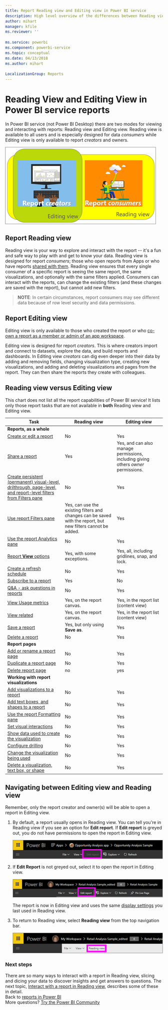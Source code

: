 ```yaml
---
title: Report Reading view and Editing view in Power BI service
description: High level overview of the differences between Reading view and Editing view for Power BI service reports
author: mihart
manager: kfile
ms.reviewer: ''

ms.service: powerbi
ms.component: powerbi-service
ms.topic: conceptual
ms.date: 04/13/2018
ms.author: mihart

LocalizationGroup: Reports
---
```

# Reading View and Editing View in Power BI service reports
In Power BI service (not Power BI Desktop) there are two modes for viewing and interacting with reports: Reading view and Editing view. Reading view is available to all users and is especially designed for data *consumers* while Editing view is only available to report *creators* and owners.

![artwork of report creators and report consumers](media/service-reading-view-and-editing-view/power-bi-creators-consumers.png)

## Report Reading view

 Reading view is your way to explore and interact with the report -- it's a fun and safe way to play with and get to know your data. Reading view is designed for report *consumers*; those who open reports from Apps or who have reports [shared with them](service-share-dashboards.md). Reading view ensures that every single consumer of a specific report is seeing the same report, the same visualizations, and optionally with the same filters applied.  Consumers can interact with the reports, can change the existing filters (and these changes are saved with the report), but cannot add new filters.

>**NOTE**: In certain circumstances, report consumers may see different data because of row level security and data permissions.

## Report Editing view

Editing view is only available to those who created the report or who [co-own a report as a member or admin of an app workspace](service-create-distribute-apps.md).

Editing view is designed for report *creators*. This is where creators import and connect to datasets, explore the data, and build reports and dashboards. In Editing view *creators* can dig even deeper into their data by adding and removing fields, changing visualization type, creating new visualizations, and adding and deleting visualizations and pages from the report. They can then share the reports they create with colleagues.

## Reading view versus Editing view
This chart does not list all the report capabilities of Power BI service! It lists only those report tasks that are not available in **both** Reading view and Editing view.


|Task  | Reading view  | Editing view |
|-------------------------|-------|-------|
|**Reports, as a whole**  |
| [Create or edit a report](service-report-create-new.md) | No  | Yes |
| [Share a report](service-share-reports.md)| Yes | Yes, and can also manage permissions, including giving others *owner* permissions. |
| [Create persistent (permanent) visual-level, drilthrough, page-level, and report-level filters from Filters pane](power-bi-report-add-filter.md) | No  | Yes |
| [Use report Filters pane](power-bi-how-to-report-filter.md) | Yes, can use the existing filters and changes can be saved with the report, but new filters cannot be added. | Yes |
| [Use the report Analytics pane](service-analytics-pane.md) | No | Yes |
| [Report **View** options](power-bi-report-display-settings.md) | Yes, with some exceptions. | Yes, all, including gridlines, snap, and lock. |
| [Create a refresh schedule](refresh-data.md) | No  | Yes |
| [Subscribe to a report](service-report-subscribe.md) | Yes | No |
| [Q&A - ask questions in reports](power-bi-q-and-a.md) | No  | Yes |
| [View Usage metrics ](service-usage-metrics.md) | Yes, on the report canvas. | Yes, in the report list (content view) |
| [View related](service-related-content.md) | Yes, on the report canvas. | Yes, in the report list (content view) |
| [Save a report](service-report-save.md) | Yes, but only using **Save as**. | Yes |
| [Delete a report](service-delete.md) | No  | Yes |
|**Report pages** |
| [Add or rename a report page](power-bi-report-add-page.md)  | No  | Yes  |
| [Duplicate a report page](power-bi-report-copy-paste-page.md) | No  | Yes |
| [Delete report page](service-delete.md) | no | yes |
|**Working with report visualizations**|
| [Add visualizations to a report](visuals/power-bi-report-add-visualizations-i.md) | No  | Yes |
| [Add text boxes, and shapes to a report](power-bi-reports-add-text-and-shapes.md) | No  | Yes |
| [Use the report Formatting pane](service-the-report-editor-take-a-tour.md) | No | Yes |
| [Set visual interactions](service-reports-visual-interactions.md) | No  | Yes |
| [Show data used to create the visualization](service-reports-show-data.md) | No  | Yes |
| [Configure drilling](power-bi-visualization-drill-down.md) | No  | Yes |
| [Change the visualization being used](visuals/power-bi-report-change-visualization-type.md) | No | Yes|
| [Delete a visualization, text box, or shape](service-delete.md)| No | Yes |


## Navigating between Editing view and Reading view
Remember, only the report creator and owner(s) will be able to open a report in Editing view.

1. By default, a report usually opens in Reading view. You can tell you're in Reading view if you see an option for **Edit report**. If **Edit report** is greyed out, you do not have permissions to open the report in Editing view.

   ![Edit report greyed out](media/service-reading-view-and-editing-view/power-bi-edit-report-grey.png)

2. If **Edit Report** is not greyed out, select it to open the report in Editing view.

   ![Edit report option](media/service-reading-view-and-editing-view/power-bi-edit-report.png)

   The report is now in Editing view and uses the same [display settings](power-bi-report-display-settings.md) you last used in Reading view.

2. To return to Reading view, select **Reading view** from the top navigation bar.

    ![Reading view option](media/service-reading-view-and-editing-view/power-bi-reading-view.png)



### Next steps
There are so many ways to interact with a report in Reading view, slicing and dicing your data to discover insights and get answers to questions.  The next topic, [Interact with a report in Reading view](service-interact-with-a-report-in-editing-view.md), describes some of these in detail.    
Back to [reports in Power BI](service-reports.md)    
More questions? [Try the Power BI Community](http://community.powerbi.com/)

